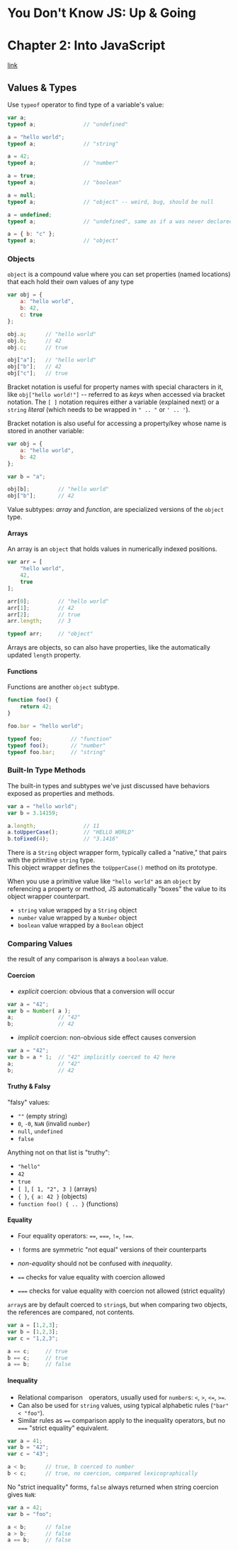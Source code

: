 # You Don't Know JS: Up & Going
# Chapter 2: Into JavaScript
[link](https://github.com/getify/You-Dont-Know-JS/blob/master/up%20%26%20going/ch2.md)

## Values & Types

Use `typeof` operator to find type of a variable's value:

```js
var a;
typeof a;				// "undefined"

a = "hello world";
typeof a;				// "string"

a = 42;
typeof a;				// "number"

a = true;
typeof a;				// "boolean"

a = null;
typeof a;				// "object" -- weird, bug, should be null

a = undefined;
typeof a;				// "undefined", same as if a was never declared

a = { b: "c" };
typeof a;				// "object"
```

### Objects

`object` is a compound value where you can set properties (named locations) that each hold their own values of any type

```js
var obj = {
	a: "hello world",
	b: 42,
	c: true
};

obj.a;		// "hello world"
obj.b;		// 42
obj.c;		// true

obj["a"];	// "hello world"
obj["b"];	// 42
obj["c"];	// true
```

Bracket notation is useful for property names with special characters in it, like `obj["hello world!"]` -- referred to as *keys* when accessed via bracket notation. The `[ ]` notation requires either a variable (explained next) or a `string` *literal* (which needs to be wrapped in `" .. "` or `' .. '`).

Bracket notation is also useful for accessing a property/key whose name is stored in another variable:

```js
var obj = {
	a: "hello world",
	b: 42
};

var b = "a";

obj[b];			// "hello world"
obj["b"];		// 42
```

Value subtypes: *array* and *function*, are specialized versions of the `object` type.

#### Arrays

An array is an `object` that holds values in numerically indexed positions.

```js
var arr = [
	"hello world",
	42,
	true
];

arr[0];			// "hello world"
arr[1];			// 42
arr[2];			// true
arr.length;		// 3

typeof arr;		// "object"
```

Arrays are objects, so can also have properties, like the automatically updated `length` property.

#### Functions

Functions are another `object` subtype.

```js
function foo() {
	return 42;
}

foo.bar = "hello world";

typeof foo;			// "function"
typeof foo();		// "number"
typeof foo.bar;		// "string"
```

### Built-In Type Methods

The built-in types and subtypes we've just discussed have behaviors exposed as properties and methods.

```js
var a = "hello world";
var b = 3.14159;

a.length;				// 11
a.toUpperCase();		// "HELLO WORLD"
b.toFixed(4);			// "3.1416"
```

There is a `String` object wrapper form, typically called a "native," that pairs with the primitive `string` type.  
This object wrapper defines the `toUpperCase()` method on its prototype.  

When you use a primitive value like `"hello world"` as an `object` by referencing a property or method, JS automatically "boxes" the value to its object wrapper counterpart.  

* `string` value wrapped by a `String` object
* `number` value wrapped by a `Number` object
* `boolean` value wrapped by a `Boolean` object

### Comparing Values

the result of any comparison is always a `boolean` value.

#### Coercion

* *explicit* coercion: obvious that a conversion will occur  

```js
var a = "42";
var b = Number( a );
a;				// "42"
b;				// 42
```

* *implicit* coercion: non-obvious side effect causes conversion

```js
var a = "42";
var b = a * 1;	// "42" implicitly coerced to 42 here
a;				// "42"
b;				// 42
```

#### Truthy & Falsy

"falsy" values:

* `""` (empty string)
* `0`, `-0`, `NaN` (invalid `number`)
* `null`, `undefined`
* `false`

Anything not on that list is "truthy":  

* `"hello"`
* `42`
* `true`
* `[ ]`, `[ 1, "2", 3 ]` (arrays)
* `{ }`, `{ a: 42 }` (objects)
* `function foo() { .. }` (functions)

#### Equality

* Four equality operators: `==`, `===`, `!=`, `!==`. 
* `!` forms are symmetric "not equal" versions of their counterparts
* *non-equality* should not be confused with *inequality*.

* `==` checks for value equality with coercion allowed
* `===` checks for value equality with coercion not allowed (strict equality)

`array`s are by default coerced to `string`s, but when comparing two objects, the references are compared, not contents.

```js
var a = [1,2,3];
var b = [1,2,3];
var c = "1,2,3";

a == c;		// true
b == c;		// true
a == b;		// false
```

#### Inequality

* Relational comparison　operators, usually used for `number`s: `<`, `>`, `<=`, `>=`.
* Can also be used for `string` values, using typical alphabetic rules (`"bar" < "foo"`).
* Similar rules as `==` comparison apply to the inequality operators, but no `===` "strict equality" equivalent.

```js
var a = 41;
var b = "42";
var c = "43";

a < b;		// true, b coerced to number
b < c;		// true, no coercion, compared lexicographically
```

No "strict inequality" forms, `false` always returned when string coercion gives `NaN`:

```js
var a = 42;
var b = "foo";

a < b;		// false
a > b;		// false
a == b;		// false
```
